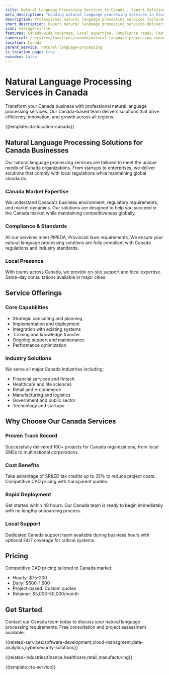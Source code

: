 ```yaml
---
title: Natural Language Processing Services in Canada | Expert Solutions
meta_description: "Leading natural language processing services in Canada. Expert teams, proven results, SR&ED tax credits up to 35%. Get started today."
description: Professional natural language processing services tailored for Canada businesses
short_description: Expert natural language processing services delivering solutions across Canada.
icon: message-circle
features: Canada-wide coverage, Local expertise, Compliance ready, Fast deployment, Cost-effective, Proven results
canonical: /services/locations/canada/natural-language-processing-canada.html
location: Canada
parent_service: natural-language-processing
is_location_page: true
noindex: false
---
```


# Natural Language Processing Services in Canada

Transform your Canada business with professional natural language processing services. Our Canada-based team delivers solutions that drive efficiency, innovation, and growth across all regions.

{{template:cta-location-canada}}

## Natural Language Processing Solutions for Canada Businesses

Our natural language processing services are tailored to meet the unique needs of Canada organizations. From startups to enterprises, we deliver solutions that comply with local regulations while maintaining global standards.

### Canada Market Expertise

We understand Canada's business environment, regulatory requirements, and market dynamics. Our solutions are designed to help you succeed in the Canada market while maintaining competitiveness globally.

### Compliance & Standards

All our services meet PIPEDA, Provincial laws requirements. We ensure your natural language processing solutions are fully compliant with Canada regulations and industry standards.

### Local Presence

With teams across Canada, we provide on-site support and local expertise. Same-day consultations available in major cities.

## Service Offerings

### Core Capabilities
- Strategic consulting and planning
- Implementation and deployment
- Integration with existing systems
- Training and knowledge transfer
- Ongoing support and maintenance
- Performance optimization

### Industry Solutions
We serve all major Canada industries including:
- Financial services and fintech
- Healthcare and life sciences
- Retail and e-commerce
- Manufacturing and logistics
- Government and public sector
- Technology and startups

## Why Choose Our Canada Services

### Proven Track Record
Successfully delivered 100+ projects for Canada organizations, from local SMEs to multinational corporations.

### Cost Benefits
Take advantage of SR&ED tax credits up to 35% to reduce project costs. Competitive CAD pricing with transparent quotes.

### Rapid Deployment
Get started within 48 hours. Our Canada team is ready to begin immediately with no lengthy onboarding process.

### Local Support
Dedicated Canada support team available during business hours with optional 24/7 coverage for critical systems.

## Pricing

Competitive CAD pricing tailored to Canada market:
- Hourly: $75-200
- Daily: $600-1,600
- Project-based: Custom quotes
- Retainer: $5,000-50,000/month

## Get Started

Contact our Canada team today to discuss your natural language processing requirements. Free consultation and project assessment available.

{{related-services:software-development,cloud-managment,data-analytics,cybersecurity-solutions}}

{{related-industries:finance,healthcare,retail,manufacturing}}

{{template:cta-service}}
